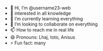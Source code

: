 - 👋 Hi, I’m @username23-web
- 👀 interested in all knowledge 
- 🌱 I’m currently learning everything 
- 💞️ I’m looking to collaborate on everything 
- 📫 How to reach me in real life
- 😄 Pronouns: Lhaj, toto, Anisus
- ⚡ Fun fact: many

<!---
username23-web/username23-web is a ✨ special ✨ repository because its `README.md` (this file) appears on your GitHub profile.
You can click the Preview link to take a look at your changes.
--->
